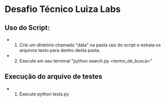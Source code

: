 # Desafio Técnico Luiza Labs

## Uso do Script:
 - 1) Crie um diretório chamado "data" na pasta raiz do script e extraia os arquivos texto para dentro desta pasta.
 - 2) Execute em seu terminal "python search.py <termo_de_busca>"

## Execução do arquivo de testes
- 1) Execute python tests.py